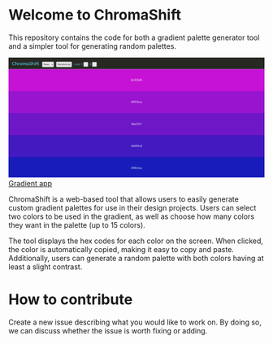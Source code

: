 # Welcome to ChromaShift
This repository contains the code for both a gradient palette generator tool and a simpler tool for generating random palettes.

![Image displaying what the ChromaShift website looks like](https://raw.githubusercontent.com/RMSms/ChromaShift/main/Screenshot%202023-05-01%20180127.png)
[Gradient app](https://rmsms.github.io/ChromaShift/)

ChromaShift is a web-based tool that allows users to easily generate custom gradient palettes for use in their design projects. Users can select two colors to be used in the gradient, as well as choose how many colors they want in the palette (up to 15 colors). 

The tool displays the hex codes for each color on the screen. When clicked, the color is automatically copied, making it easy to copy and paste. Additionally, users can generate a random palette with both colors having at least a slight contrast. 

# How to contribute
Create a new issue describing what you would like to work on. By doing so, we can discuss whether the issue is worth fixing or adding.
